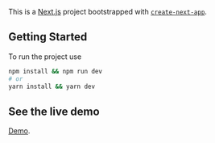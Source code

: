 This is a [Next.js](https://nextjs.org/) project bootstrapped with [`create-next-app`](https://github.com/vercel/next.js/tree/canary/packages/create-next-app).

## Getting Started

To run the project use

```bash
npm install && npm run dev
# or
yarn install && yarn dev
```

## See the live demo

[Demo]().
